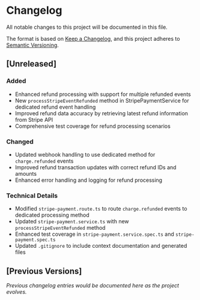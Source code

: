 # Changelog

All notable changes to this project will be documented in this file.

The format is based on [Keep a Changelog](https://keepachangelog.com/en/1.0.0/),
and this project adheres to [Semantic Versioning](https://semver.org/spec/v2.0.0.html).

## [Unreleased]

### Added
- Enhanced refund processing with support for multiple refunded events
- New `processStripeEventRefunded` method in StripePaymentService for dedicated refund event handling
- Improved refund data accuracy by retrieving latest refund information from Stripe API
- Comprehensive test coverage for refund processing scenarios

### Changed
- Updated webhook handling to use dedicated method for `charge.refunded` events
- Improved refund transaction updates with correct refund IDs and amounts
- Enhanced error handling and logging for refund processing

### Technical Details
- Modified `stripe-payment.route.ts` to route `charge.refunded` events to dedicated processing method
- Updated `stripe-payment.service.ts` with new `processStripeEventRefunded` method
- Enhanced test coverage in `stripe-payment.service.spec.ts` and `stripe-payment.spec.ts`
- Updated `.gitignore` to include context documentation and generated files

## [Previous Versions]

*Previous changelog entries would be documented here as the project evolves.*
